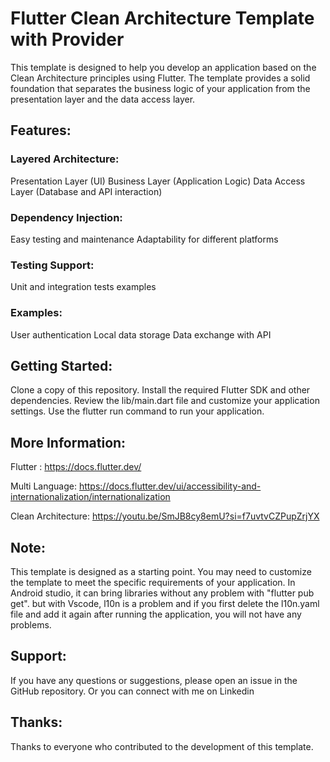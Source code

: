 # **Flutter Clean Architecture Template with Provider**


This template is designed to help you develop an application based on the Clean Architecture principles using Flutter. The template provides a solid foundation that separates the business logic of your application from the presentation layer and the data access layer.

## **Features:**

### Layered Architecture:

Presentation Layer (UI)
Business Layer (Application Logic)
Data Access Layer (Database and API interaction)

### Dependency Injection:

Easy testing and maintenance
Adaptability for different platforms

### Testing Support:

Unit and integration tests examples

### Examples:

User authentication
Local data storage
Data exchange with API

## **Getting Started:**


Clone a copy of this repository.
Install the required Flutter SDK and other dependencies.
Review the lib/main.dart file and customize your application settings.
Use the flutter run command to run your application.

## **More Information:**

Flutter : https://docs.flutter.dev/

Multi Language: https://docs.flutter.dev/ui/accessibility-and-internationalization/internationalization

Clean Architecture: https://youtu.be/SmJB8cy8emU?si=f7uvtvCZPupZrjYX


## **Note:**

This template is designed as a starting point. You may need to customize the template to meet the specific requirements of your application.
In Android studio, it can bring libraries without any problem with "flutter pub get". but with Vscode, l10n is a problem and if you first delete the l10n.yaml file and add it again after running the application, you will not have any problems.

## **Support:**

If you have any questions or suggestions, please open an issue in the GitHub repository.
Or you can connect with me on Linkedin 

## **Thanks:**

Thanks to everyone who contributed to the development of this template.

